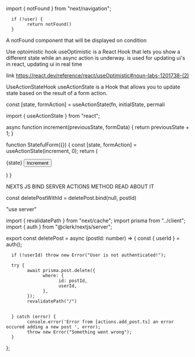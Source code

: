 import { notFound } from "next/navigation";

      if (!user) {
            return notFound()
      }

A notFound component that will be displayed on condition






Use optoimistic hook
 useOptimistic is a React Hook that lets you show a different state while an async action is underway.
 is used for updating ui's in react, updating ui in real time

 link https://react.dev/reference/react/useOptimistic#noun-labs-1201738-(2)




 UseActionStateHook
 useActionState is a Hook that allows you to update state based on the result of a form action.

const [state, formAction] = useActionState(fn, initialState, permali


import { useActionState } from "react";

async function increment(previousState, formData) {
  return previousState + 1;
}

function StatefulForm({}) {
  const [state, formAction] = useActionState(increment, 0);
  return (
    <form>
      {state}
      <button formAction={formAction}>Increment</button>
    </form>
  )
}





NEXTS JS BIND SERVER ACTIONS METHOD READ ABOUT IT

const deletePostWithId = deletePost.bind(null, postId)



"use server"


import { revalidatePath } from "next/cache";
import prisma from "../client";
import { auth } from "@clerk/nextjs/server";

export const deletePost = async (postId: number) => {
      const { userId } = auth();

      if (!userId) throw new Error("User is not authenticated!");

      try {
            await prisma.post.delete({
                  where: {
                        id: postId,
                        userId,
                  },
            });
            revalidatePath("/")


      } catch (error) {
            console.error('Error from [actions.add_post.ts] an error occured adding a new post ', error);
            throw new Error("Something went wrong");
      }
};